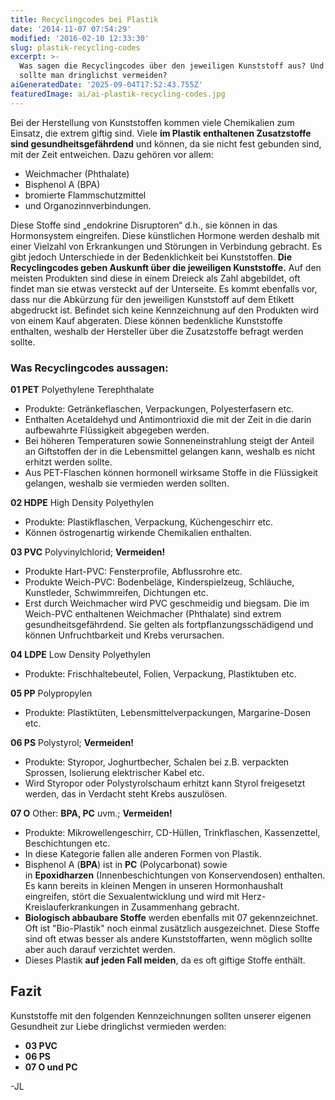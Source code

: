 ```yaml
---
title: Recyclingcodes bei Plastik
date: '2014-11-07 07:54:29'
modified: '2016-02-10 12:33:30'
slug: plastik-recycling-codes
excerpt: >-
  Was sagen die Recyclingcodes über den jeweiligen Kunststoff aus? Und was davon
  sollte man dringlichst vermeiden?
aiGeneratedDate: '2025-09-04T17:52:43.755Z'
featuredImage: ai/ai-plastik-recycling-codes.jpg
---
```


Bei der Herstellung von Kunststoffen kommen viele Chemikalien zum Einsatz, die extrem giftig sind. Viele **im Plastik enthaltenen Zusatzstoffe sind gesundheitsgefährdend** und können, da sie nicht fest gebunden sind, mit der Zeit entweichen. Dazu gehören vor allem:

*   Weichmacher (Phthalate)
*   Bisphenol A (BPA)
*   bromierte Flammschutzmittel
*   und Organozinnverbindungen.

Diese Stoffe sind „endokrine Disruptoren“ d.h., sie können in das Hormonsystem eingreifen. Diese künstlichen Hormone werden deshalb mit einer Vielzahl von Erkrankungen und Störungen in Verbindung gebracht. Es gibt jedoch Unterschiede in der Bedenklichkeit bei Kunststoffen. **Die Recyclingcodes geben Auskunft über die jeweiligen Kunststoffe.** Auf den meisten Produkten sind diese in einem Dreieck als Zahl abgebildet, oft findet man sie etwas versteckt auf der Unterseite. Es kommt ebenfalls vor, dass nur die Abkürzung für den jeweiligen Kunststoff auf dem Etikett abgedruckt ist. Befindet sich keine Kennzeichnung auf den Produkten wird von einem Kauf abgeraten. Diese können bedenkliche Kunststoffe enthalten, weshalb der Hersteller über die Zusatzstoffe befragt werden sollte.

### Was Recyclingcodes aussagen:

**01 PET** Polyethylene Terephthalate

*   Produkte: Getränkeflaschen, Verpackungen, Polyesterfasern etc.
*   Enthalten Acetaldehyd und Antimontrioxid die mit der Zeit in die darin aufbewahrte Flüssigkeit abgegeben werden.
*   Bei höheren Temperaturen sowie Sonneneinstrahlung steigt der Anteil an Giftstoffen der in die Lebensmittel gelangen kann, weshalb es nicht erhitzt werden sollte.
*   Aus PET-Flaschen können hormonell wirksame Stoffe in die Flüssigkeit gelangen, weshalb sie vermieden werden sollten.

**02 HDPE** High Density Polyethylen

*   Produkte: Plastikflaschen, Verpackung, Küchengeschirr etc.
*   Können östrogenartig wirkende Chemikalien enthalten.

**03 PVC** Polyvinylchlorid; **Vermeiden!**

*   Produkte Hart-PVC: Fensterprofile, Abflussrohre etc.
*   Produkte Weich-PVC: Bodenbeläge, Kinderspielzeug, Schläuche, Kunstleder, Schwimmreifen, Dichtungen etc.
*   Erst durch Weichmacher wird PVC geschmeidig und biegsam. Die im Weich-PVC enthaltenen Weichmacher (Phthalate) sind extrem gesundheitsgefährdend. Sie gelten als fortpflanzungsschädigend und können Unfruchtbarkeit und Krebs verursachen.

**04 LDPE** Low Density Polyethylen

*   Produkte: Frischhaltebeutel, Folien, Verpackung, Plastiktuben etc.

**05 PP** Polypropylen

*   Produkte: Plastiktüten, Lebensmittelverpackungen, Margarine-Dosen etc.

**06 PS** Polystyrol; ****Vermeiden!****

*   Produkte: Styropor, Joghurtbecher, Schalen bei z.B. verpackten Sprossen, Isolierung elektrischer Kabel etc.
*   Wird Styropor oder Polystyrolschaum erhitzt kann Styrol freigesetzt werden, das in Verdacht steht Krebs auszulösen.

**07 O** Other: **BPA, PC** uvm.; ****Vermeiden!****

*   Produkte: Mikrowellengeschirr, CD-Hüllen, Trinkflaschen, Kassenzettel, Beschichtungen etc.
*   In diese Kategorie fallen alle anderen Formen von Plastik.
*   Bisphenol A (**BPA**) ist in **PC** (Polycarbonat) sowie in **Epoxidharzen** (Innenbeschichtungen von Konservendosen) enthalten. Es kann bereits in kleinen Mengen in unseren Hormonhaushalt eingreifen, stört die Sexualentwicklung und wird mit Herz-Kreislauferkrankungen in Zusammenhang gebracht.
*   **Biologisch abbaubare Stoffe** werden ebenfalls mit 07 gekennzeichnet. Oft ist "Bio-Plastik" noch einmal zusätzlich ausgezeichnet. Diese Stoffe sind oft etwas besser als andere Kunststoffarten, wenn möglich sollte aber auch darauf verzichtet werden.
*   Dieses Plastik **auf jeden Fall meiden**, da es oft giftige Stoffe enthält.

## Fazit

Kunststoffe mit den folgenden Kennzeichnungen sollten unserer eigenen Gesundheit zur Liebe dringlichst vermieden werden:

*   **03 PVC**
*   **06 PS**
*   **07 O und PC**

\-JL
